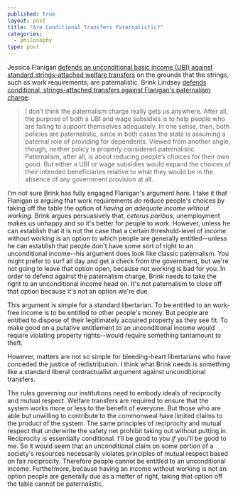 ```yaml
---
published: true
layout: post
title: "Are Conditional Transfers Paternalistic?"
categories: 
  - philosophy
type: post
---
```


Jessica Flanigan [defends an unconditional basic income (UBI) against standard strings-attached welfare transfers](http://bleedingheartlibertarians.com/2014/06/is-living-on-the-dole-bad-for-you/) on the grounds that the strings, such as work requirements, are paternalistic. Brink Lindsey [defends conditional, strings-attached transfers against Flanigan's paternalism charge](http://bleedingheartlibertarians.com/2014/06/why-living-on-the-dole-is-bad-for-you/):

>I don’t think the paternalism charge really gets us anywhere. After all, the purpose of both a UBI and wage subsidies is to help people who are failing to support themselves adequately. In one sense, then, both policies are paternalistic, since in both cases the state is assuming a paternal role of providing for dependents. Viewed from another angle, though, neither policy is properly considered paternalistic. Paternalism, after all, is about reducing people’s choices for their own good. But either a UBI or wage subsidies would expand the choices of their intended beneficiaries relative to what they would be in the absence of any government provision at all.

I'm not sure Brink has fully engaged Flanigan's argument here. I take it that Flanigan is arguing that work requirements *do* reduce people's choices by taking off the table the option of *having an adequate income without working*. Brink argues persuasively that, *ceterus paribus*,  unemployment makes us unhappy and so it's better for people to work. However, unless he can establish that it is not the case that a certain threshold-level of income without working is an option to which people are generally entitled--unless he can establish that people don't have some sort of right to an unconditional income--his argument does look like classic paternalism. You might prefer to surf all day and get a check from the government, but we're not going to leave that option open, because not working is bad for you.  In order to defend against the paternalism charge, Brink needs to take the right to an unconditional income head on. It's not paternalism to close off that option because it's not an option we're due.

 This argument is simple for a standard libertarian. To be entitled to an work-free income is to be entitled to other people's money. But people are entitled to dispose of their legitimately acquired property as they see fit. To make good on a putative entitlement to an unconditional income would require violating property rights--would require something tantamount to theft. 
 
However, matters are not so simple for bleeding-heart libertarians who have conceded the justice of redistribution. I think what Brink needs is something like a standard liberal contractualist argument against unconditional transfers. 

The rules governing our institutions need to embody ideals of reciprocity and mutual respect. Welfare transfers are required to ensure that the system works more or less to the benefit of everyone. But those who are able but unwilling to contribute to the commonweal have limited claims to the product of the system. The same principles of reciprocity and mutual respect that underwrite the safety net prohibit taking out without putting in. Reciprocity is essentially conditional. I'll be good to you *if* you'll be good to me. So it would seem that an unconditional claim on some portion of a society's resources necessarily violates principles of mutual respect based on fair reciprocity. Therefore people cannot be entitled to an unconditional income. Furthermore, because having an income without working is not an option people are generally due as a matter of right, taking that option off the table cannot be paternalistic.